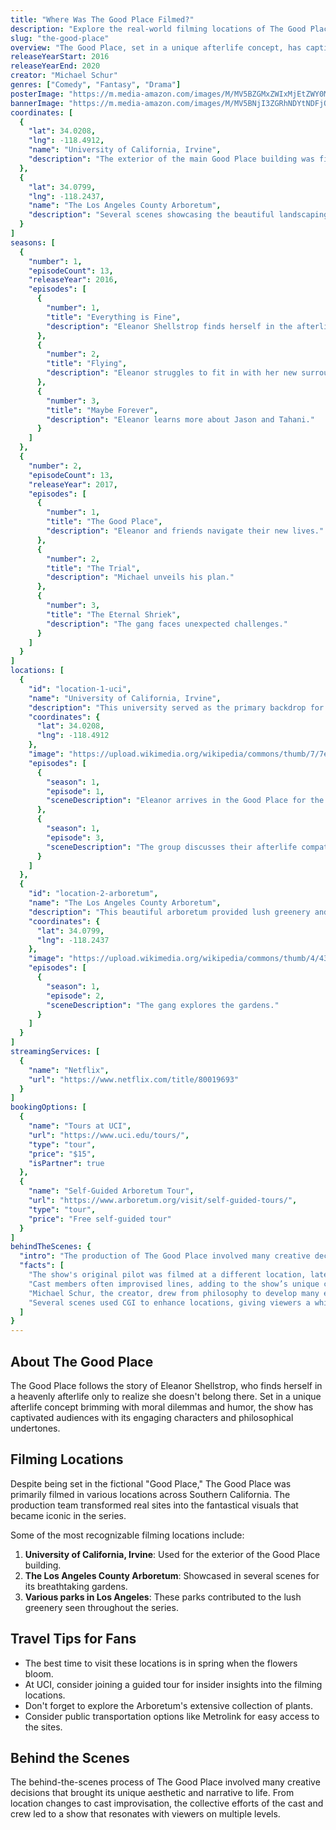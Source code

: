 ```yaml
---
title: "Where Was The Good Place Filmed?"
description: "Explore the real-world filming locations of The Good Place, from the afterlife to the actual filming locations in Southern California."
slug: "the-good-place"
overview: "The Good Place, set in a unique afterlife concept, has captivated audiences with its clever humor and moral dilemmas. Despite being set in the fictional 'Good Place,' the series was primarily filmed in various locations across Southern California."
releaseYearStart: 2016
releaseYearEnd: 2020
creator: "Michael Schur"
genres: ["Comedy", "Fantasy", "Drama"]
posterImage: "https://m.media-amazon.com/images/M/MV5BZGMxZWIxMjEtZWY0MC00ZGM4LTg5NDQtMjNhYWIzMjYxMTdjXkEyXkFqcGdeQXVyNzgzMjU0NjM@._V1_SX300.jpg"
bannerImage: "https://m.media-amazon.com/images/M/MV5BNjI3ZGRhNDYtNDFjOS00OGFlLTg4NTEtYjZjYTViY2ZiMzBkXkEyXkFqcGc@._V1_SX300.jpg"
coordinates: [
  { 
    "lat": 34.0208, 
    "lng": -118.4912, 
    "name": "University of California, Irvine", 
    "description": "The exterior of the main Good Place building was filmed here."
  },
  { 
    "lat": 34.0799, 
    "lng": -118.2437, 
    "name": "The Los Angeles County Arboretum", 
    "description": "Several scenes showcasing the beautiful landscaping were filmed at this stunning location."
  }
]
seasons: [
  {
    "number": 1,
    "episodeCount": 13,
    "releaseYear": 2016,
    "episodes": [
      {
        "number": 1,
        "title": "Everything is Fine",
        "description": "Eleanor Shellstrop finds herself in the afterlife."
      },
      {
        "number": 2,
        "title": "Flying",
        "description": "Eleanor struggles to fit in with her new surroundings."
      },
      {
        "number": 3,
        "title": "Maybe Forever",
        "description": "Eleanor learns more about Jason and Tahani."
      }
    ]
  },
  {
    "number": 2,
    "episodeCount": 13,
    "releaseYear": 2017,
    "episodes": [
      {
        "number": 1,
        "title": "The Good Place",
        "description": "Eleanor and friends navigate their new lives."
      },
      {
        "number": 2,
        "title": "The Trial",
        "description": "Michael unveils his plan."
      },
      {
        "number": 3,
        "title": "The Eternal Shriek",
        "description": "The gang faces unexpected challenges."
      }
    ]
  }
]
locations: [
  {
    "id": "location-1-uci",
    "name": "University of California, Irvine",
    "description": "This university served as the primary backdrop for the Good Place’s stunning architecture. The modern buildings provided the perfect illusion of an idyllic afterlife.",
    "coordinates": {
      "lat": 34.0208,
      "lng": -118.4912
    },
    "image": "https://upload.wikimedia.org/wikipedia/commons/thumb/7/7e/UCI_Mid_Campus.png/1024px-UCI_Mid_Campus.png",
    "episodes": [
      {
        "season": 1,
        "episode": 1,
        "sceneDescription": "Eleanor arrives in the Good Place for the first time."
      },
      {
        "season": 1,
        "episode": 3,
        "sceneDescription": "The group discusses their afterlife compatibility."
      }
    ]
  },
  {
    "id": "location-2-arboretum",
    "name": "The Los Angeles County Arboretum",
    "description": "This beautiful arboretum provided lush greenery and stunning landscapes, transporting viewers to the serene backdrops of the afterlife.",
    "coordinates": {
      "lat": 34.0799,
      "lng": -118.2437
    },
    "image": "https://upload.wikimedia.org/wikipedia/commons/thumb/4/43/LA_County_Arboretum_by_John_Fock.jpg/1024px-LA_County_Arboretum_by_John_Fock.jpg",
    "episodes": [
      {
        "season": 1,
        "episode": 2,
        "sceneDescription": "The gang explores the gardens."
      }
    ]
  }
]
streamingServices: [
  {
    "name": "Netflix",
    "url": "https://www.netflix.com/title/80019693"
  }
]
bookingOptions: [
  {
    "name": "Tours at UCI",
    "url": "https://www.uci.edu/tours/",
    "type": "tour",
    "price": "$15",
    "isPartner": true
  },
  {
    "name": "Self-Guided Arboretum Tour",
    "url": "https://www.arboretum.org/visit/self-guided-tours/",
    "type": "tour",
    "price": "Free self-guided tour"
  }
]
behindTheScenes: {
  "intro": "The production of The Good Place involved many creative decisions that shaped its distinctive aesthetic and narrative.",
  "facts": [
    "The show's original pilot was filmed at a different location, later changing to enhance the setting.",
    "Cast members often improvised lines, adding to the show’s unique charm.",
    "Michael Schur, the creator, drew from philosophy to develop many episodes' themes.",
    "Several scenes used CGI to enhance locations, giving viewers a whimsical experience."
  ]
}
---
```


## About The Good Place

The Good Place follows the story of Eleanor Shellstrop, who finds herself in a heavenly afterlife only to realize she doesn't belong there. Set in a unique afterlife concept brimming with moral dilemmas and humor, the show has captivated audiences with its engaging characters and philosophical undertones.

## Filming Locations

Despite being set in the fictional "Good Place," The Good Place was primarily filmed in various locations across Southern California. The production team transformed real sites into the fantastical visuals that became iconic in the series.

Some of the most recognizable filming locations include:

1. **University of California, Irvine**: Used for the exterior of the Good Place building.
2. **The Los Angeles County Arboretum**: Showcased in several scenes for its breathtaking gardens.
3. **Various parks in Los Angeles**: These parks contributed to the lush greenery seen throughout the series.

## Travel Tips for Fans

- The best time to visit these locations is in spring when the flowers bloom.
- At UCI, consider joining a guided tour for insider insights into the filming locations.
- Don't forget to explore the Arboretum's extensive collection of plants.
- Consider public transportation options like Metrolink for easy access to the sites.

## Behind the Scenes

The behind-the-scenes process of The Good Place involved many creative decisions that brought its unique aesthetic and narrative to life. From location changes to cast improvisation, the collective efforts of the cast and crew led to a show that resonates with viewers on multiple levels.